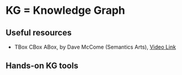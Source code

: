 # KG = Knowledge Graph

## Useful resources

- TBox CBox ABox, by Dave McCome (Semantics Arts), [Video Link](https://youtu.be/0-j9nWFVoYc)

## Hands-on KG tools

